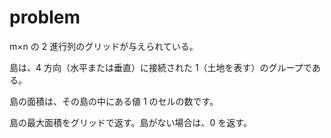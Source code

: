 # problem

m×n の 2 進行列のグリッドが与えられている。

島は、4 方向（水平または垂直）に接続された 1（土地を表す）のグループである。

島の面積は、その島の中にある値 1 のセルの数です。

島の最大面積をグリッドで返す。島がない場合は、0 を返す。
